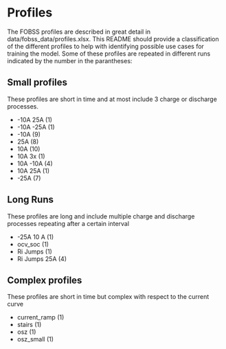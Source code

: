 # Profiles
The FOBSS profiles are described in great detail in data/fobss_data/profiles.xlsx. This README should provide a classification of the different profiles to help with identifying possible use cases for training the model. Some of these profiles are repeated in different runs indicated by the number in the parantheses:
## Small profiles
These profiles are short in time and at most include 3 charge or discharge processes. 
- -10A 25A (1)
- -10A -25A (1)
- -10A (9)
- 25A (8)
- 10A (10)
- 10A 3x (1)
- 10A -10A (4)
- 10A 25A (1)
- -25A (7)
## Long Runs
These profiles are long and include multiple charge and discharge processes repeating after a certain interval
- -25A 10 A (1)
- ocv_soc (1)
- Ri Jumps (1)
- Ri Jumps 25A (4)
## Complex profiles
These profiles are short in time but complex with respect to the current curve
- current_ramp (1)
- stairs (1)
- osz (1)
- osz_small (1)
